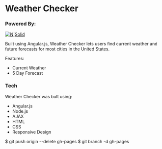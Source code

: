 # Weather Checker

### Powered By:
[![N|Solid](https://icons.wxug.com/logos/PNG/wundergroundLogo_4c_horz.png)](https://www.themoviedb.org/?language=en)

Built using Angular.js, Weather Checker lets users find current weather and future forecasts for most cities in the United States. 

Features:
  - Current Weather
  - 5 Day Forecast

### Tech

Weather Checker was bult using:

* Angular.js
* Node.js
* AJAX
* HTML
* CSS
* Responsive Design

$ git push origin --delete gh-pages
$ git branch -d gh-pages

